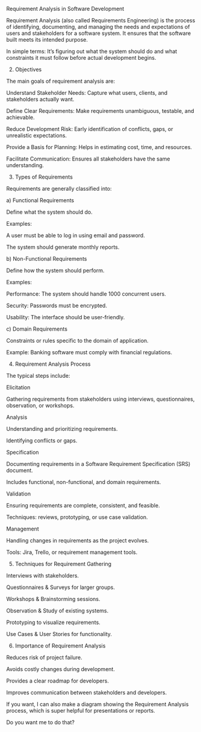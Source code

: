 Requirement Analysis in Software Development


Requirement Analysis (also called Requirements Engineering) is the process of identifying, documenting, and managing the needs and expectations of users and stakeholders for a software system. It ensures that the software built meets its intended purpose.

In simple terms: It’s figuring out what the system should do and what constraints it must follow before actual development begins.

2. Objectives

The main goals of requirement analysis are:

Understand Stakeholder Needs: Capture what users, clients, and stakeholders actually want.

Define Clear Requirements: Make requirements unambiguous, testable, and achievable.

Reduce Development Risk: Early identification of conflicts, gaps, or unrealistic expectations.

Provide a Basis for Planning: Helps in estimating cost, time, and resources.

Facilitate Communication: Ensures all stakeholders have the same understanding.

3. Types of Requirements

Requirements are generally classified into:

a) Functional Requirements

Define what the system should do.

Examples:

A user must be able to log in using email and password.

The system should generate monthly reports.

b) Non-Functional Requirements

Define how the system should perform.

Examples:

Performance: The system should handle 1000 concurrent users.

Security: Passwords must be encrypted.

Usability: The interface should be user-friendly.

c) Domain Requirements

Constraints or rules specific to the domain of application.

Example: Banking software must comply with financial regulations.

4. Requirement Analysis Process

The typical steps include:

Elicitation

Gathering requirements from stakeholders using interviews, questionnaires, observation, or workshops.

Analysis

Understanding and prioritizing requirements.

Identifying conflicts or gaps.

Specification

Documenting requirements in a Software Requirement Specification (SRS) document.

Includes functional, non-functional, and domain requirements.

Validation

Ensuring requirements are complete, consistent, and feasible.

Techniques: reviews, prototyping, or use case validation.

Management

Handling changes in requirements as the project evolves.

Tools: Jira, Trello, or requirement management tools.

5. Techniques for Requirement Gathering

Interviews with stakeholders.

Questionnaires & Surveys for larger groups.

Workshops & Brainstorming sessions.

Observation & Study of existing systems.

Prototyping to visualize requirements.

Use Cases & User Stories for functionality.

6. Importance of Requirement Analysis

Reduces risk of project failure.

Avoids costly changes during development.

Provides a clear roadmap for developers.

Improves communication between stakeholders and developers.

If you want, I can also make a diagram showing the Requirement Analysis process, which is super helpful for presentations or reports.

Do you want me to do that?
